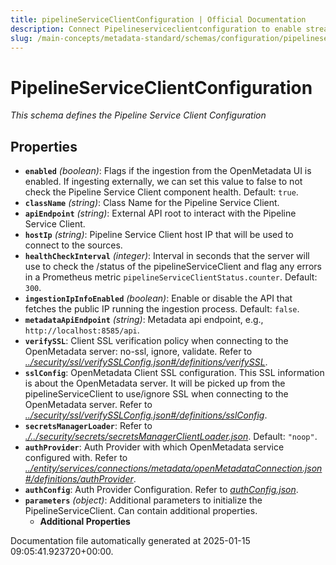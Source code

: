 ```yaml
---
title: pipelineServiceClientConfiguration | Official Documentation
description: Connect Pipelineserviceclientconfiguration to enable streamlined access, monitoring, or search of enterprise data using secure and scalable integration.
slug: /main-concepts/metadata-standard/schemas/configuration/pipelineserviceclientconfiguration
---
```


# PipelineServiceClientConfiguration

*This schema defines the Pipeline Service Client Configuration*

## Properties

- **`enabled`** *(boolean)*: Flags if the ingestion from the OpenMetadata UI is enabled. If ingesting externally, we can set this value to false to not check the Pipeline Service Client component health. Default: `true`.
- **`className`** *(string)*: Class Name for the Pipeline Service Client.
- **`apiEndpoint`** *(string)*: External API root to interact with the Pipeline Service Client.
- **`hostIp`** *(string)*: Pipeline Service Client host IP that will be used to connect to the sources.
- **`healthCheckInterval`** *(integer)*: Interval in seconds that the server will use to check the /status of the pipelineServiceClient and flag any errors in a Prometheus metric `pipelineServiceClientStatus.counter`. Default: `300`.
- **`ingestionIpInfoEnabled`** *(boolean)*: Enable or disable the API that fetches the public IP running the ingestion process. Default: `false`.
- **`metadataApiEndpoint`** *(string)*: Metadata api endpoint, e.g., `http://localhost:8585/api`.
- **`verifySSL`**: Client SSL verification policy when connecting to the OpenMetadata server: no-ssl, ignore, validate. Refer to *[../security/ssl/verifySSLConfig.json#/definitions/verifySSL](#/security/ssl/verifySSLConfig.json#/definitions/verifySSL)*.
- **`sslConfig`**: OpenMetadata Client SSL configuration. This SSL information is about the OpenMetadata server. It will be picked up from the pipelineServiceClient to use/ignore SSL when connecting to the OpenMetadata server. Refer to *[../security/ssl/verifySSLConfig.json#/definitions/sslConfig](#/security/ssl/verifySSLConfig.json#/definitions/sslConfig)*.
- **`secretsManagerLoader`**: Refer to *[./../security/secrets/secretsManagerClientLoader.json](#../security/secrets/secretsManagerClientLoader.json)*. Default: `"noop"`.
- **`authProvider`**: Auth Provider with which OpenMetadata service configured with. Refer to *[../entity/services/connections/metadata/openMetadataConnection.json#/definitions/authProvider](#/entity/services/connections/metadata/openMetadataConnection.json#/definitions/authProvider)*.
- **`authConfig`**: Auth Provider Configuration. Refer to *[authConfig.json](#thConfig.json)*.
- **`parameters`** *(object)*: Additional parameters to initialize the PipelineServiceClient. Can contain additional properties.
  - **Additional Properties**


Documentation file automatically generated at 2025-01-15 09:05:41.923720+00:00.
